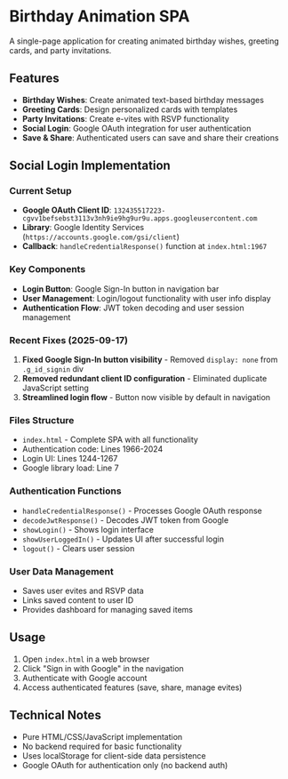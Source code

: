 # Birthday Animation SPA

A single-page application for creating animated birthday wishes, greeting cards, and party invitations.

## Features

- **Birthday Wishes**: Create animated text-based birthday messages
- **Greeting Cards**: Design personalized cards with templates
- **Party Invitations**: Create e-vites with RSVP functionality
- **Social Login**: Google OAuth integration for user authentication
- **Save & Share**: Authenticated users can save and share their creations

## Social Login Implementation

### Current Setup
- **Google OAuth Client ID**: `132435517223-cgvv1befsebst3113v3nh9ie9hg9ur9u.apps.googleusercontent.com`
- **Library**: Google Identity Services (`https://accounts.google.com/gsi/client`)
- **Callback**: `handleCredentialResponse()` function at `index.html:1967`

### Key Components
- **Login Button**: Google Sign-In button in navigation bar
- **User Management**: Login/logout functionality with user info display
- **Authentication Flow**: JWT token decoding and user session management

### Recent Fixes (2025-09-17)
1. **Fixed Google Sign-In button visibility** - Removed `display: none` from `.g_id_signin` div
2. **Removed redundant client ID configuration** - Eliminated duplicate JavaScript setting
3. **Streamlined login flow** - Button now visible by default in navigation

### Files Structure
- `index.html` - Complete SPA with all functionality
- Authentication code: Lines 1966-2024
- Login UI: Lines 1244-1267
- Google library load: Line 7

### Authentication Functions
- `handleCredentialResponse()` - Processes Google OAuth response
- `decodeJwtResponse()` - Decodes JWT token from Google
- `showLogin()` - Shows login interface
- `showUserLoggedIn()` - Updates UI after successful login
- `logout()` - Clears user session

### User Data Management
- Saves user evites and RSVP data
- Links saved content to user ID
- Provides dashboard for managing saved items

## Usage
1. Open `index.html` in a web browser
2. Click "Sign in with Google" in the navigation
3. Authenticate with Google account
4. Access authenticated features (save, share, manage evites)

## Technical Notes
- Pure HTML/CSS/JavaScript implementation
- No backend required for basic functionality
- Uses localStorage for client-side data persistence
- Google OAuth for authentication only (no backend auth)
